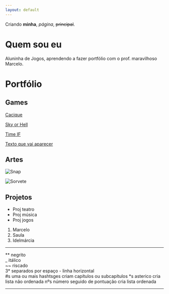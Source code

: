 ```yaml
---
layout: default
---
```


Criando **minha**, _página_, ~~principal~~.

# Quem sou eu 

Aluninha de Jogos, aprendendo a fazer portfólio com o prof. maravilhoso Marcelo.

# Portfólio

## Games

[Cacique](https://maalu.github.io/Cacique/)

[Sky or Hell](https://maalu.github.io/JogoSkyOrHelll/)

[Time IF](https://ortegagamer.github.io/GAMES/TimeIF/)

[Texto que vai aparecer](link)

## Artes

![Snap](https://i.pinimg.com/originals/83/13/af/8313afd5cfeb799e37cb5c5c7e58c516.png)

![Sorvete](https://i.pinimg.com/736x/c6/cc/34/c6cc3499b42a7019598df83478cf3822.jpg)

## Projetos

* Proj teatro
* Proj música
* Proj jogos

1. Marcelo
2. Saula
3. Idelmárcia
* * *

** negrito  
_ itálico  
~~ riscado  
3* separados por espaço - linha horizontal  
#s uma ou mais hashtsges criam capítulos ou subcapítulos
*s asterico cria lista não ordenada
nºs número seguido de pontuação cria lista ordenada

* * *
